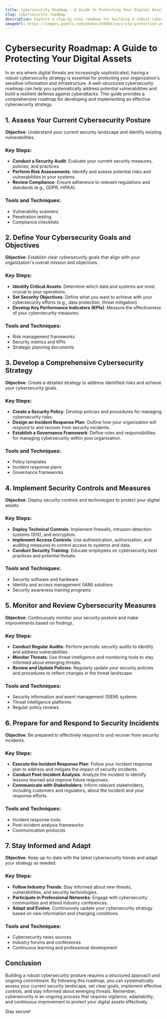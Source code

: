 ```yaml
---
title: Cybersecurity Roadmap - A Guide to Protecting Your Digital Assets
slug: cybersecurity-roadmap
description: Explore a step-by-step roadmap for building a robust cybersecurity strategy to safeguard your digital assets and protect against cyber threats.
imageUrl: https://images.pexels.com/photos/60504/security-protection-anti-virus-software-60504.jpeg?auto=compress&cs=tinysrgb&w=1260&h=750&dpr=1
---
```


# Cybersecurity Roadmap: A Guide to Protecting Your Digital Assets

In an era where digital threats are increasingly sophisticated, having a robust cybersecurity strategy is essential for protecting your organization's sensitive information and infrastructure. A well-structured cybersecurity roadmap can help you systematically address potential vulnerabilities and build a resilient defense against cyberattacks. This guide provides a comprehensive roadmap for developing and implementing an effective cybersecurity strategy.

## 1. Assess Your Current Cybersecurity Posture

**Objective**: Understand your current security landscape and identify existing vulnerabilities.

### Key Steps:

- **Conduct a Security Audit**: Evaluate your current security measures, policies, and practices.
- **Perform Risk Assessments**: Identify and assess potential risks and vulnerabilities in your systems.
- **Review Compliance**: Ensure adherence to relevant regulations and standards (e.g., GDPR, HIPAA).

### Tools and Techniques:

- Vulnerability scanners
- Penetration testing
- Compliance checklists

## 2. Define Your Cybersecurity Goals and Objectives

**Objective**: Establish clear cybersecurity goals that align with your organization's overall mission and objectives.

### Key Steps:

- **Identify Critical Assets**: Determine which data and systems are most crucial to your operations.
- **Set Security Objectives**: Define what you want to achieve with your cybersecurity efforts (e.g., data protection, threat mitigation).
- **Develop Key Performance Indicators (KPIs)**: Measure the effectiveness of your cybersecurity measures.

### Tools and Techniques:

- Risk management frameworks
- Security metrics and KPIs
- Strategic planning documents

## 3. Develop a Comprehensive Cybersecurity Strategy

**Objective**: Create a detailed strategy to address identified risks and achieve your cybersecurity goals.

### Key Steps:

- **Create a Security Policy**: Develop policies and procedures for managing cybersecurity risks.
- **Design an Incident Response Plan**: Outline how your organization will respond to and recover from security incidents.
- **Establish a Governance Framework**: Define roles and responsibilities for managing cybersecurity within your organization.

### Tools and Techniques:

- Policy templates
- Incident response plans
- Governance frameworks

## 4. Implement Security Controls and Measures

**Objective**: Deploy security controls and technologies to protect your digital assets.

### Key Steps:

- **Deploy Technical Controls**: Implement firewalls, intrusion detection systems (IDS), and encryption.
- **Implement Access Controls**: Use authentication, authorization, and auditing measures to control access to systems and data.
- **Conduct Security Training**: Educate employees on cybersecurity best practices and potential threats.

### Tools and Techniques:

- Security software and hardware
- Identity and access management (IAM) solutions
- Security awareness training programs

## 5. Monitor and Review Cybersecurity Measures

**Objective**: Continuously monitor your security posture and make improvements based on findings.

### Key Steps:

- **Conduct Regular Audits**: Perform periodic security audits to identify and address vulnerabilities.
- **Monitor Threats**: Use threat intelligence and monitoring tools to stay informed about emerging threats.
- **Review and Update Policies**: Regularly update your security policies and procedures to reflect changes in the threat landscape.

### Tools and Techniques:

- Security information and event management (SIEM) systems
- Threat intelligence platforms
- Regular policy reviews

## 6. Prepare for and Respond to Security Incidents

**Objective**: Be prepared to effectively respond to and recover from security incidents.

### Key Steps:

- **Execute the Incident Response Plan**: Follow your incident response plan to address and mitigate the impact of security incidents.
- **Conduct Post-Incident Analysis**: Analyze the incident to identify lessons learned and improve future responses.
- **Communicate with Stakeholders**: Inform relevant stakeholders, including customers and regulators, about the incident and your response efforts.

### Tools and Techniques:

- Incident response tools
- Post-incident analysis frameworks
- Communication protocols

## 7. Stay Informed and Adapt

**Objective**: Keep up-to-date with the latest cybersecurity trends and adapt your strategy as needed.

### Key Steps:

- **Follow Industry Trends**: Stay informed about new threats, vulnerabilities, and security technologies.
- **Participate in Professional Networks**: Engage with cybersecurity communities and attend industry conferences.
- **Adapt and Evolve**: Continuously update your cybersecurity strategy based on new information and changing conditions.

### Tools and Techniques:

- Cybersecurity news sources
- Industry forums and conferences
- Continuous learning and professional development

## Conclusion

Building a robust cybersecurity posture requires a structured approach and ongoing commitment. By following this roadmap, you can systematically assess your current security landscape, set clear goals, implement effective controls, and stay informed about emerging threats. Remember, cybersecurity is an ongoing process that requires vigilance, adaptability, and continuous improvement to protect your digital assets effectively.

Stay secure!
